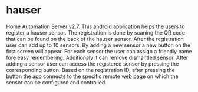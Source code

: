 # hauser
Home Automation Server v2.7.
This android application helps the users to register a hauser sensor. The registration is done by scaning the QR code 
that can be found on the back of the hauser sensor. After the registration user can add up to 10 sensors. By adding a new sensor
a new button on the first screen will appear. For each sensor the user can assign a friendly name fore easy remembering. 
Additionaly it can remove dismantled sensor. 
After adding a sensor user can access the registered sensor by pressing the corresponding button. Based on the registration ID, 
after pressing the button the app connects to the specific remote web page on which the sensor can be configured and controlled.
